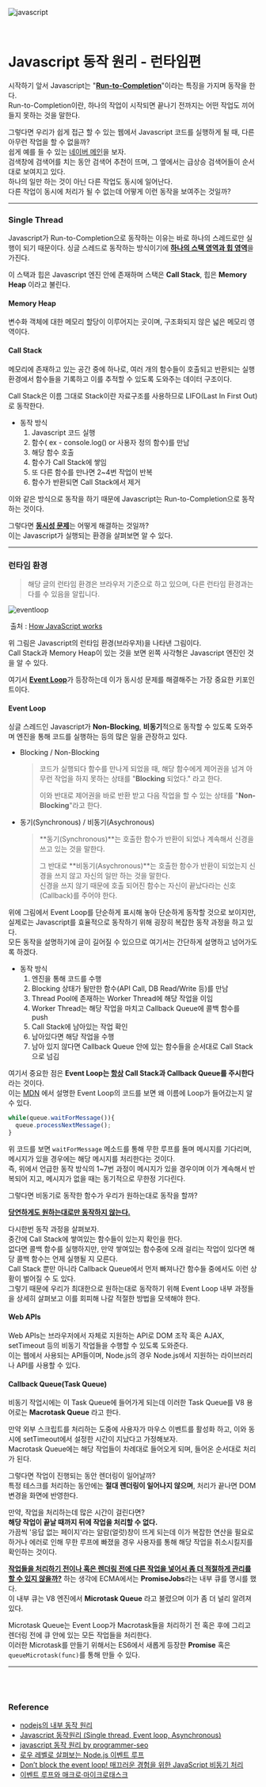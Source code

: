 ![javascript](image/javascript.png)

<br>

# Javascript 동작 원리 - 런타임편

시작하기 앞서  Javascript는 "<u>**Run-to-Completion**</u>"이라는 특징을 가지며 동작을 한다.  
Run-to-Completion이란, 하나의 작업이 시작되면 끝나기 전까지는 어떤 작업도 끼어들지 못하는 것을 말한다.

그렇다면 우리가 쉽게 접근 할 수 있는 웹에서 Javascript 코드를 실행하게 될 때, 다른 아무런 작업을 할 수 없을까?  
쉽게 예를 들 수 있는 [네이버 메인](https://www.naver.com/)을 보자.  
검색창에 검색어를 치는 동안 검색어 추천이 뜨며, 그 옆에서는 급상승 검색어들이 순서대로 보여지고 있다.  
하나의 일만 하는 것이 아닌 다른 작업도 동시에 일어난다.  
다른 작업이 동시에 처리가 될 수 없는데 어떻게 이런 동작을 보여주는 것일까?

---

### Single Thread

Javascript가 Run-to-Completion으로 동작하는 이유는 바로 하나의 스레드로만 실행이 되기 때문이다. 
싱글 스레드로 동작하는 방식이기에 <u>**하나의 스택 영역과 힙 영역**</u>을 가진다.

이 스택과 힙은 Javascript 엔진 안에 존재하며 스택은 **Call Stack**, 힙은 **Memory Heap** 이라고 불린다.

#### Memory Heap

변수화 객체에 대한 메모리 할당이 이루어지는 곳이며, 구조화되지 않은 넓은 메모리 영역이다.

#### Call Stack

메모리에 존재하고 있는 공간 중에 하나로, 여러 개의 함수들이 호출되고 반환되는 실행 환경에서 함수들을 기록하고 이를 추적할 수 있도록 도와주는 데이터 구조이다.

Call Stack은 이름 그대로 Stack이란 자료구조를 사용하므로 LIFO(Last In First Out)로 동작한다. 

* 동작 방식
  1. Javascript 코드 실행
  2. 함수( ex - console.log() or 사용자 정의 함수)를 만남
  3. 해당 함수 호출
  4. 함수가 Call Stack에 쌓임
  5. 또 다른 함수를 만나면 2~4번 작업이 반복
  6. 함수가 반환되면 Call Stack에서 제거

이와 같은 방식으로 동작을 하기 때문에 Javascript는 Run-to-Completion으로 동작하는 것이다.

그렇다면 <u>**동시성 문제**</u>는 어떻게 해결하는 것일까?  
이는 Javascript가 실행되는 환경을 살펴보면 알 수 있다.

---

### 런타임 환경

> 해당 글의 런타임 환경은 브라우저 기준으로 하고 있으며, 다른 런타임 환경과는 다를 수 있음을 알립니다.

![eventloop](image/runtimeEnv.png)

​																																		출처 : [How JavaScript works](https://blog.sessionstack.com/how-does-javascript-actually-work-part-1-b0bacc073cf)

위 그림은 Javascript의 런타임 환경(브라우저)을 나타낸 그림이다.  
Call Stack과 Memory Heap이 있는 것을 보면 왼쪽 사각형은 Javascript 엔진인 것을 알 수 있다.

여기서 <u>**Event Loop**</u>가 등장하는데 이가 동시성 문제를 해결해주는 가장 중요한 키포인트이다.  

#### Event Loop

싱글 스레드인 Javascript가 **Non-Blocking**,  **비동기**적으로 동작할 수 있도록 도와주며 엔진을 통해 코드를 실행하는 등의 많은 일을 관장하고 있다.

* Blocking / Non-Blocking

  > 코드가 실행되다 함수를 만나게 되었을 때, 해당 함수에게 제어권을 넘겨 아무런 작업을 하지 못하는 상태를 "**Blocking** 되었다." 라고 한다.
  >
  > 이와 반대로 제어권을 바로 반환 받고 다음 작업을 할 수 있는 상태를 "**Non-Blocking**"라고 한다.
* 동기(Synchronous) / 비동기(Asychronous)

  > **동기(Synchronous)**는 호출한 함수가 반환이 되었나 계속해서 신경을 쓰고 있는 것을 말한다.
  >
  > 그 반대로 **비동기(Asychronous)**는 호출한 함수가 반환이 되었는지 신경을 쓰지 않고 자신의 일만 하는 것을 말한다.  
  > 신경을 쓰지 않기 때문에 호출 되어진 함수는 자신이 끝났다라는 신호(Callback)를 주어야 한다.

위에 그림에서 Event Loop를 단순하게 표시해 놓아 단순하게 동작할 것으로 보이지만, 실제로는 Javascript를 효율적으로 동작하기 위해 굉장히 복잡한 동작 과정을 하고 있다.  
모든 동작을 설명하기에 글이 길어질 수 있으므로 여기서는 간단하게 설명하고 넘어가도록 하겠다.

* 동작 방식
  1. 엔진을 통해 코드를 수행
  2. Blocking 상태가 될만한 함수(API Call, DB Read/Write 등)를 만남
  3. Thread Pool에 존재하는 Worker Thread에 해당 작업을 이임
  4. Worker Thread는 해당 작업을 마치고 Callback Queue에 콜백 함수를 push
  5. Call Stack에 남아있는 작업 확인
  6. 남아있다면 해당 작업을 수행
  7. 남아 있지 않다면 Callback Queue 안에 있는 함수들을 순서대로 Call Stack으로 넘김

여기서 중요한 점은 **Event Loop는 <u>항상</u> Call Stack과 Callback Queue를 주시한다** 라는 것이다.  
이는 [MDN](https://developer.mozilla.org/ko/docs/Web/JavaScript/EventLoop#Event_loop) 에서 설명한 Event Loop의 코드를 보면 왜 이름에 Loop가 들어갔는지 알 수 있다.

```javascript
while(queue.waitForMessage()){
  queue.processNextMessage();
}
```

위 코드를 보면 `waitForMessage` 메소드를 통해 무한 루프를 돌며 메시지를 기다리며, 메시지가 있을 경우에는 해당 메시지를 처리한다는 것이다.  
즉, 위에서 언급한 동작 방식의 1~7번 과정이 메시지가 있을 경우이며 이가 계속해서 반복되어 지고, 메시지가 없을 때는 동기적으로 무한정 기다린다.

그렇다면 비동기로 동작한 함수가 우리가 원하는대로 동작을 할까?

**<u>당연하게도 원하는대로만 동작하지 않는다.</u>**

다시한번 동작 과정을 살펴보자.  
중간에 Call Stack에 쌓여있는 함수들이 있는지 확인을 한다.  
없다면 콜백 함수를 실행하지만, 만약 쌓여있는 함수중에 오래 걸리는 작업이 있다면 해당 콜백 함수는 언제 실행될 지 모른다.  
Call Stack 뿐만 아니라 Callback Queue에서 먼저 빠져나간 함수들 중에서도 이런 상황이 벌어질 수 도 있다.  
그렇기 때문에 우리가 최대한으로 원하는대로 동작하기 위해 Event Loop 내부 과정들을 상세히 살펴보고 이를 회피해 나갈 적절한 방법을 모색해야 한다.

#### Web APIs

Web APIs는 브라우저에서 자체로 지원하는 API로 DOM 조작 혹은 AJAX, setTimeout 등의 비동기 작업들을 수행할 수 있도록 도와준다.  
이는 웹에서 사용되는 API들이며, Node.js의 경우 Node.js에서 지원하는 라이브러리나 API를 사용할 수 있다.

#### Callback Queue(Task Queue)

비동기 작업시에는 이 Task Queue에 들어가게 되는데 이러한 Task Queue를 V8 용어로는 **Macrotask Queue** 라고 한다.  

만약 외부 스크립트를 처리하는 도중에 사용자가 마우스 이벤트를 활성화 하고, 이와 동시에 setTimeout에서 설정한 시간이 지났다고 가정해보자.  
Macrotask Queue에는 해당 작업들이 차례대로 들어오게 되며, 들어온 순서대로 처리가 된다.

그렇다면 작업이 진행되는 동안 렌더링이 일어날까?  
특정 테스크를 처리하는 동안에는 **절대 렌더링이 일어나지 않으며**, 처리가 끝나면 DOM 변경을 화면에 반영한다.

만약, 작업을 처리하는데 많은 시간이 걸린다면?  
**해당 작업이 끝날 때까지 뒤에 작업을 처리할 수 없다.**  
가끔씩 '응답 없는 페이지'라는 알람(얼럿)창이 뜨게 되는데 이가 복잡한 연산을 필요로 하거나 에러로 인해 무한 루프에 빠졌을 경우 사용자를 통해 해당 작업을 취소시킬지를 확인하는 것이다.

**<u>작업들을 처리하기 전이나 혹은 렌더링 전에 다른 작업을 넣어서 좀 더 적절하게 관리를 할 수 있지 않을까?</u>** 하는 생각에 ECMA에서는 **PromiseJobs**라는 내부 큐를 명시를 했다.  
이 내부 큐는 V8 엔진에서 **Microtask Queue** 라고 불렸으며 이가 좀 더 널리 알려져있다.

Microtask Queue는 Event Loop가 Macrotask들을 처리하기 전 혹은 후에 그리고 렌더링 전에 큐 안에 있는 모든 작업들을 처리한다.  
이러한 Microtask를 만들기 위해서는 ES6에서 새롭게 등장한 **Promise** 혹은 `queueMicrotask(func)`를 통해 만들 수 있다.

---

<br>

<br>

### Reference

* [nodejs의 내부 동작 원리](https://sjh836.tistory.com/149)
* [Javascript 동작원리 (Single thread, Event loop, Asynchronous)](https://medium.com/@vdongbin/javascript-작동원리-single-thread-event-loop-asynchronous-e47e07b24d1c)
* [javascript 동작 원리 by programmer-seo](https://velog.io/@namezin/javascript-동작-원리)
* [로우 레벨로 살펴보는 Node.js 이벤트 루프](https://evan-moon.github.io/2019/08/01/nodejs-event-loop-workflow/)
* [Don’t block the event loop! 매끄러운 경험을 위한 JavaScript 비동기 처리](https://engineering.linecorp.com/ko/blog/dont-block-the-event-loop/)
* [이벤트 루프와 매크로·마이크로태스크](https://ko.javascript.info/event-loop)

